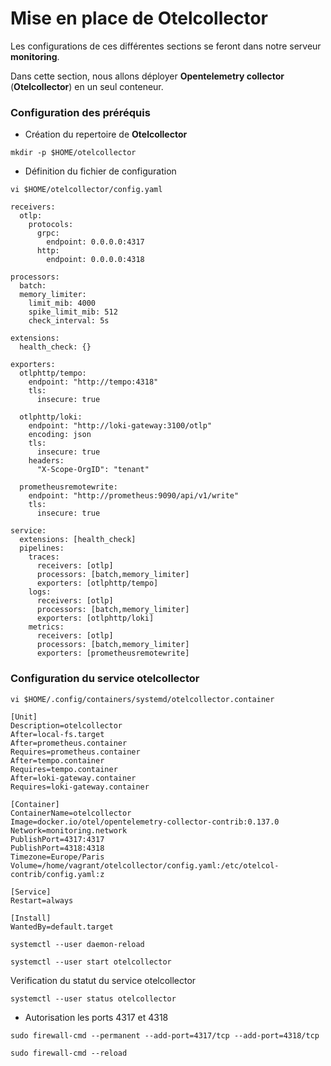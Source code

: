 # Mise en place de Otelcollector

Les configurations de ces différentes sections se feront dans notre serveur **monitoring**.

Dans cette section, nous allons déployer **Opentelemetry collector** (**Otelcollector**) en un seul conteneur.

### Configuration des préréquis

- Création du repertoire de **Otelcollector**

```
mkdir -p $HOME/otelcollector
```

- Définition du fichier de configuration

```
vi $HOME/otelcollector/config.yaml
```

```
receivers:
  otlp:
    protocols:
      grpc:
        endpoint: 0.0.0.0:4317
      http:
        endpoint: 0.0.0.0:4318

processors:
  batch:
  memory_limiter:  
    limit_mib: 4000  
    spike_limit_mib: 512
    check_interval: 5s

extensions:
  health_check: {}

exporters:
  otlphttp/tempo:
    endpoint: "http://tempo:4318"
    tls:
      insecure: true

  otlphttp/loki:
    endpoint: "http://loki-gateway:3100/otlp"
    encoding: json
    tls:
      insecure: true
    headers:
      "X-Scope-OrgID": "tenant"

  prometheusremotewrite:
    endpoint: "http://prometheus:9090/api/v1/write"
    tls:
      insecure: true

service:
  extensions: [health_check]
  pipelines:
    traces:
      receivers: [otlp]
      processors: [batch,memory_limiter]
      exporters: [otlphttp/tempo]
    logs:
      receivers: [otlp]
      processors: [batch,memory_limiter]
      exporters: [otlphttp/loki]
    metrics:
      receivers: [otlp]
      processors: [batch,memory_limiter]
      exporters: [prometheusremotewrite]
```

### Configuration du service otelcollector

```
vi $HOME/.config/containers/systemd/otelcollector.container
```

```
[Unit]
Description=otelcollector
After=local-fs.target
After=prometheus.container
Requires=prometheus.container
After=tempo.container
Requires=tempo.container
After=loki-gateway.container
Requires=loki-gateway.container

[Container]
ContainerName=otelcollector
Image=docker.io/otel/opentelemetry-collector-contrib:0.137.0
Network=monitoring.network
PublishPort=4317:4317
PublishPort=4318:4318
Timezone=Europe/Paris
Volume=/home/vagrant/otelcollector/config.yaml:/etc/otelcol-contrib/config.yaml:z

[Service]
Restart=always

[Install]
WantedBy=default.target
```

```
systemctl --user daemon-reload
```

```
systemctl --user start otelcollector
```

Verification du statut du service otelcollector

```
systemctl --user status otelcollector
```

- Autorisation les ports 4317 et 4318

```
sudo firewall-cmd --permanent --add-port=4317/tcp --add-port=4318/tcp

sudo firewall-cmd --reload
```